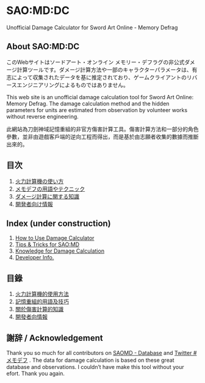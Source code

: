 # SAO:MD:DC
Unofficial Damage Calculator for Sword Art Online - Memory Defrag

## About SAO:MD:DC
このWebサイトはソードアート・オンライン メモリー・デフラグの非公式ダメージ計算ツールです。ダメージ計算方法や一部のキャラクターパラメータは、有志によって収集されたデータを基に推定されており、ゲームクライアントのリバースエンジニアリングによるものではありません。

This web site is an unofficial damage calculation tool for Sword Art Online: Memory Defrag. The damage calculation method and the hidden parameters for units are estimated from observation by volunteer works without reverse engineering.

此網站為刀劍神域記憶重組的非官方傷害計算工具。傷害計算方法和一部分的角色參數，並非由遊戲客戶端的逆向工程而得出，而是基於由志願者收集的數據而推斷出來的。

## 目次
1. [火力計算機の使い方](https://ratsounds.github.io/saomddc/ja/usage)
2. [メモデフの用語やテクニック](https://ratsounds.github.io/saomddc/ja/tips)
3. [ダメージ計算に関する知識](https://ratsounds.github.io/saomddc/ja/knowledge)
4. [開発者向け情報](https://ratsounds.github.io/saomddc/ja/developer)

## Index (under construction)
1. [How to Use Damage Calculator](https://ratsounds.github.io/saomddc/en/usage)
2. [Tips & Tricks for SAO:MD](https://ratsounds.github.io/saomddc/en/tips)
3. [Knowledge for Damage Calculation](https://ratsounds.github.io/saomddc/en/knowledge)
4. [Developer Info.](https://ratsounds.github.io/saomddc/en/developer)

## 目錄
1. [火力計算機的使用方法](https://ratsounds.github.io/saomddc/zh/usage)
2. [記憶重組的用語及技巧](https://ratsounds.github.io/saomddc/zh/tips)
3. [關於傷害計算的知識](https://ratsounds.github.io/saomddc/zh/knowledge)
4. [開發者向情報](https://ratsounds.github.io/saomddc/zh/developer)

## 謝辞 / Acknowledgement
Thank you so much for all contributors on
[SAOMD - Database](https://saomd-fanadata.fr/)
and
[Twitter #メモデフ](https://twitter.com/search?q=%23%E3%83%A1%E3%83%A2%E3%83%87%E3%83%95)
. The data for damage calculation is based on these great database and observations. I couldn’t have make this tool without your efort. Thank you again.

